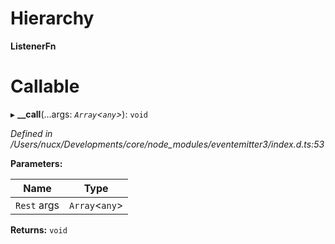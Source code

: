 

# Hierarchy

**ListenerFn**

# Callable
▸ **__call**(...args: *`Array`<`any`>*): `void`

*Defined in /Users/nucx/Developments/core/node_modules/eventemitter3/index.d.ts:53*

**Parameters:**

| Name | Type |
| ------ | ------ |
| `Rest` args | `Array`<`any`> |

**Returns:** `void`


